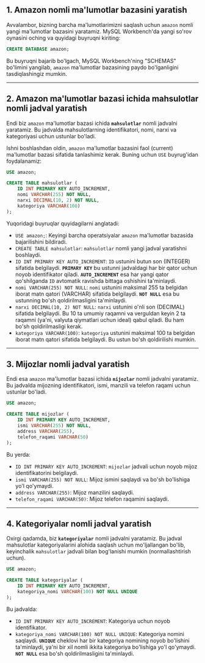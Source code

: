 ## 1\. Amazon nomli ma'lumotlar bazasini yaratish

Avvalambor, bizning barcha ma'lumotlarimizni saqlash uchun `amazon` nomli yangi ma'lumotlar bazasini yaratamiz. MySQL Workbench'da yangi so'rov oynasini oching va quyidagi buyruqni kiriting:

```sql
CREATE DATABASE amazon;
```

Bu buyruqni bajarib bo'lgach, MySQL Workbench'ning "SCHEMAS" bo'limini yangilab, `amazon` ma'lumotlar bazasining paydo bo'lganligini tasdiqlashingiz mumkin.

-----

## 2\. Amazon ma'lumotlar bazasi ichida mahsulotlar nomli jadval yaratish

Endi biz `amazon` ma'lumotlar bazasi ichida **`mahsulotlar`** nomli jadvalni yaratamiz. Bu jadvalda mahsulotlarning identifikatori, nomi, narxi va kategoriyasi uchun ustunlar bo'ladi.

Ishni boshlashdan oldin, `amazon` ma'lumotlar bazasini faol (current) ma'lumotlar bazasi sifatida tanlashimiz kerak. Buning uchun `USE` buyrug'idan foydalanamiz:

```sql
USE amazon;

CREATE TABLE mahsulotlar (
    ID INT PRIMARY KEY AUTO_INCREMENT,
    nomi VARCHAR(255) NOT NULL,
    narxi DECIMAL(10, 2) NOT NULL,
    kategoriya VARCHAR(100)
);
```

Yuqoridagi buyruqlar quyidagilarni anglatadi:

  * `USE amazon;`: Keyingi barcha operatsiyalar `amazon` ma'lumotlar bazasida bajarilishini bildiradi.
  * `CREATE TABLE mahsulotlar`: `mahsulotlar` nomli yangi jadval yaratishni boshlaydi.
  * `ID INT PRIMARY KEY AUTO_INCREMENT`: `ID` ustunini butun son (INTEGER) sifatida belgilaydi. **`PRIMARY KEY`** bu ustunni jadvaldagi har bir qator uchun noyob identifikator qiladi. **`AUTO_INCREMENT`** esa har yangi qator qo'shilganda `ID` avtomatik ravishda bittaga oshishini ta'minlaydi.
  * `nomi VARCHAR(255) NOT NULL`: `nomi` ustunini maksimal 255 ta belgidan iborat matn qatori (VARCHAR) sifatida belgilaydi. **`NOT NULL`** esa bu ustunning bo'sh qoldirilmasligini ta'minlaydi.
  * `narxi DECIMAL(10, 2) NOT NULL`: `narxi` ustunini o'nli son (DECIMAL) sifatida belgilaydi. Bu 10 ta umumiy raqamni va verguldan keyin 2 ta raqamni (ya'ni, valyuta qiymatlari uchun ideal) qabul qiladi. Bu ham bo'sh qoldirilmasligi kerak.
  * `kategoriya VARCHAR(100)`: `kategoriya` ustunini maksimal 100 ta belgidan iborat matn qatori sifatida belgilaydi. Bu ustun bo'sh qoldirilishi mumkin.

-----

## 3\. Mijozlar nomli jadval yaratish

Endi esa `amazon` ma'lumotlar bazasi ichida **`mijozlar`** nomli jadvalni yaratamiz. Bu jadvalda mijozning identifikatori, ismi, manzili va telefon raqami uchun ustunlar bo'ladi.

```sql
USE amazon;

CREATE TABLE mijozlar (
    ID INT PRIMARY KEY AUTO_INCREMENT,
    ismi VARCHAR(255) NOT NULL,
    address VARCHAR(255),
    telefon_raqami VARCHAR(50)
);
```

Bu yerda:

  * `ID INT PRIMARY KEY AUTO_INCREMENT`: `mijozlar` jadvali uchun noyob mijoz identifikatorini belgilaydi.
  * `ismi VARCHAR(255) NOT NULL`: Mijoz ismini saqlaydi va bo'sh bo'lishiga yo'l qo'ymaydi.
  * `address VARCHAR(255)`: Mijoz manzilini saqlaydi.
  * `telefon_raqami VARCHAR(50)`: Mijoz telefon raqamini saqlaydi.

-----

## 4\. Kategoriyalar nomli jadval yaratish

Oxirgi qadamda, biz **`kategoriyalar`** nomli jadvalni yaratamiz. Bu jadval mahsulotlar kategoriyalarini alohida saqlash uchun mo'ljallangan bo'lib, keyinchalik `mahsulotlar` jadvali bilan bog'lanishi mumkin (normallashtirish uchun).

```sql
USE amazon;

CREATE TABLE kategoriyalar (
    ID INT PRIMARY KEY AUTO_INCREMENT,
    kategoriya_nomi VARCHAR(100) NOT NULL UNIQUE
);
```

Bu jadvalda:

  * `ID INT PRIMARY KEY AUTO_INCREMENT`: Kategoriya uchun noyob identifikator.
  * `kategoriya_nomi VARCHAR(100) NOT NULL UNIQUE`: Kategoriya nomini saqlaydi. **`UNIQUE`** cheklovi har bir kategoriya nomining noyob bo'lishini ta'minlaydi, ya'ni bir xil nomli ikkita kategoriya bo'lishiga yo'l qo'ymaydi. **`NOT NULL`** esa bo'sh qoldirilmasligini ta'minlaydi.
